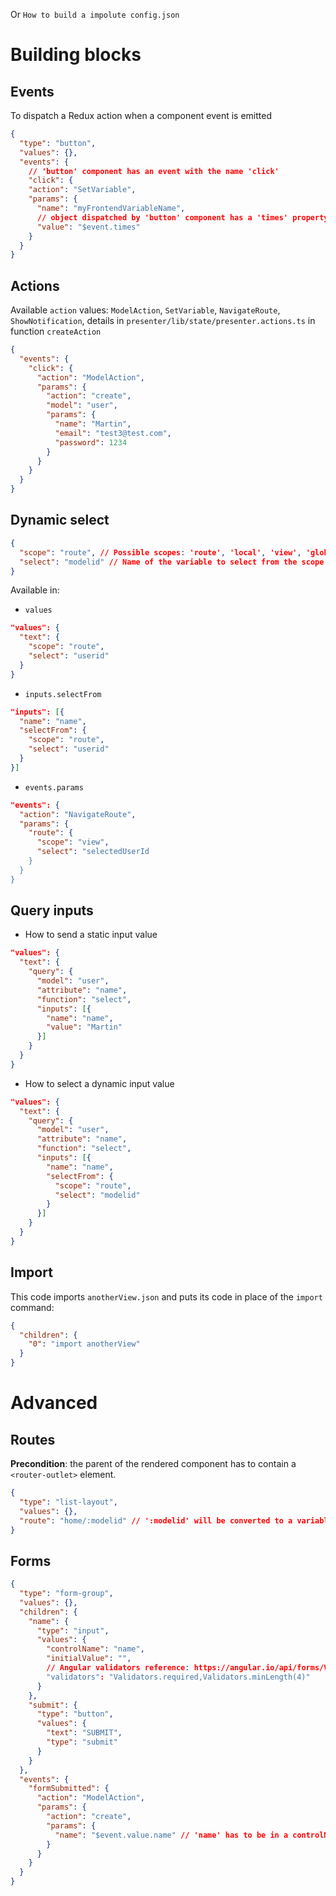 Or `How to build a impolute config.json`

# Building blocks

## Events

To dispatch a Redux action when a component event is emitted

```json
{
  "type": "button",
  "values": {},
  "events": {
    // 'button' component has an event with the name 'click'
    "click": {
    "action": "SetVariable",
    "params": {
      "name": "myFrontendVariableName",
      // object dispatched by 'button' component has a 'times' property, which will susbtitute this value
      "value": "$event.times"
    }
  }
}
```

## Actions

Available `action` values: `ModelAction`, `SetVariable`, `NavigateRoute`, `ShowNotification`, details in `presenter/lib/state/presenter.actions.ts` in function `createAction`

```json
{
  "events": {
    "click": {
      "action": "ModelAction",
      "params": {
        "action": "create",
        "model": "user",
        "params": {
          "name": "Martin",
          "email": "test3@test.com",
          "password": 1234
        }
      }
    }
  }
}
```

## Dynamic select

```json
{
  "scope": "route", // Possible scopes: 'route', 'local', 'view', 'global'
  "select": "modelid" // Name of the variable to select from the scope
}
```

Available in:

- `values`

```json
"values": {
  "text": {
    "scope": "route",
    "select": "userid"
  }
}
```

- `inputs.selectFrom`

```json
"inputs": [{
  "name": "name",
  "selectFrom": {
    "scope": "route",
    "select": "userid"
  }
}]
```

- `events.params`

```json
"events": {
  "action": "NavigateRoute",
  "params": {
    "route": {
      "scope": "view",
      "select": "selectedUserId
    }
  }
}
```

## Query inputs

- How to send a static input value

```json
"values": {
  "text": {
    "query": {
      "model": "user",
      "attribute": "name",
      "function": "select",
      "inputs": [{
        "name": "name",
        "value": "Martin"
      }]
    }
  }
}
```

- How to select a dynamic input value

```json
"values": {
  "text": {
    "query": {
      "model": "user",
      "attribute": "name",
      "function": "select",
      "inputs": [{
        "name": "name",
        "selectFrom": {
          "scope": "route",
          "select": "modelid"
        }
      }]
    }
  }
}
```

## Import

This code imports `anotherView.json` and puts its code in place of the `import` command:

```json
{
  "children": {
    "0": "import anotherView"
  }
}
```

# Advanced

## Routes

**Precondition**: the parent of the rendered component has to contain a `<router-outlet>` element.

```json
{
  "type": "list-layout",
  "values": {},
  "route": "home/:modelid" // ':modelid' will be converted to a variable available to dynamic select
}
```

## Forms

```json
{
  "type": "form-group",
  "values": {},
  "children": {
    "name": {
      "type": "input",
      "values": {
        "controlName": "name",
        "initialValue": "",
        // Angular validators reference: https://angular.io/api/forms/Validators
        "validators": "Validators.required,Validators.minLength(4)"
      }
    },
    "submit": {
      "type": "button",
      "values": {
        "text": "SUBMIT",
        "type": "submit"
      }
    }
  },
  "events": {
    "formSubmitted": {
      "action": "ModelAction",
      "params": {
        "action": "create",
        "params": {
          "name": "$event.value.name" // 'name' has to be in a controlName of the children of the form
        }
      }
    }
  }
}
```
